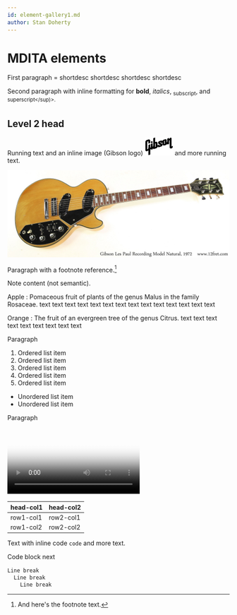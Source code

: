```yaml
---
id: element-gallery1.md
author: Stan Doherty
---
```


# MDITA elements

First paragraph = shortdesc shortdesc shortdesc shortdesc  

Second paragraph with inline formatting for **bold**, *italics*, <sub>subscript</sub>, and <sup>superscript</sup)>.

## Level 2 head 

Running text and an inline image (Gibson logo) ![inline Gibson logo](../images/gibson_logo.png) and more running text.

![image block](../images/gibson-lp-recording-natural-1972-cons-full-front.jpg)

Paragraph with a footnote reference.[^1]

[^1]: And here's the footnote text.

Note content (not semantic).

Apple
:   Pomaceous fruit of plants of the genus Malus in 
the family Rosaceae. text text text text text text text text text text text text text text 

Orange
:   The fruit of an evergreen tree of the genus Citrus. text text text text text text text text text 


Paragraph

1. Ordered list item
2. Ordered list item
3. Ordered list item
4. Ordered list item
5. Ordered list item

 * Unordered list item
 * Unordered list item

Paragraph
 
<video src="../media/sample.mp4" controls poster="../media/preview.png"></video>

<audio src="../media/sample.mp3"></audio>

<table>
  <thead>
    <tr>
      <th>head-col1</th>
      <th>head-col2</th>
     </tr>
  </thead>
  <tbody>
    <tr>
      <td>row1-col1</td>
      <td>row2-col1</td>
    </tr>
    <tr>
      <td>row1-col2</td>
      <td>row2-col2</td>
    </tr>
  </tbody>
</table>

Text with inline code ```code``` and more text.

Code block next 

    Line break
      Line break
        Line break

